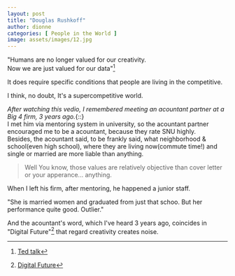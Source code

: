 ```yaml
---
layout: post
title: "Douglas Rushkoff"
author: dionne
categories: [ People in the World ]
image: assets/images/12.jpg
---
```


"Humans are no longer valued for our creativity.<br />
Now we are just valued for our data"[^1]<br />

It does require specific conditions that people are living in the competitive.<br />

I think, no doubt, It's a supercompetitive world.<br />

*After watching this vedio, I remembered meeting an acountant partner at a Big 4 firm, 3 years ago.*{::}<br />
I met him via mentoring system in university, so the acountant partner encouraged me to be a acountant, because they rate SNU highly.<br />
Besides, the acountant said, to be frankly said, what neighborhood & school(even high school), where they are living now(commute time!) and single or married are more liable than anything.<br />

> Well You know, those values are relatively objective than cover letter or your apperance... anything.

When I left his firm, after mentoring, he happened a junior staff.

"She is married women and graduated from just that schoo. But her performance quite good. Outlier."

And the acountant's word, which I've heard 3 years ago, coincides in "Digital Future"[^2] that regard creativity creates noise.


[^1]: [Ted talk](https://www.ted.com/talks/douglas_rushkoff_how_to_be_team_human_in_the_digital_future)
[^2]: [Digital Future](https://www.ted.com/talks/douglas_rushkoff_how_to_be_team_human_in_the_digital_future#t-174064)